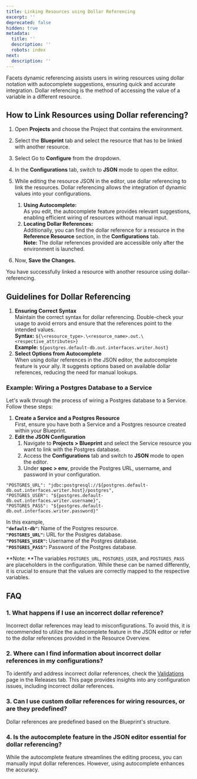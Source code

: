 ```yaml
---
title: Linking Resources using Dollar Referencing
excerpt: ''
deprecated: false
hidden: true
metadata:
  title: ''
  description: ''
  robots: index
next:
  description: ''
---
```

Facets dynamic referencing assists users in wiring resources using dollar notation with autocomplete suggestions, ensuring quick and accurate integration. Dollar referencing is the method of accessing the value of a variable in a different resource.

## How to Link Resources using Dollar referencing?

1. Open **Projects** and choose the Project that contains the environment.
2. Select the **Blueprint** tab and select the resource that has to be linked with another resource.
3. Select Go to **Configure** from the dropdown. 
4. In the **Configurations** tab, switch to **JSON** mode to open the editor.
5. While editing the resource JSON in the editor, use dollar referencing to link the resources. Dollar referencing allows the integration of dynamic values into your configurations. 

   1. **Using Autocomplete:**  
      As you edit, the autocomplete feature provides relevant suggestions, enabling efficient wiring of resources without manual input.
   2. **Locating Dollar References:**  
      Additionally, you can find the dollar reference for a resource in the **Reference Resource** section, in the **Configurations** tab.  
      **Note:** The dollar references provided are accessible only after the environment is launched. 
6. Now, **Save the Changes.**

You have successfully linked a resource with another resource using dollar-referencing.

## Guidelines for Dollar Referencing

1. **Ensuring Correct Syntax**  
   Maintain the correct syntax for dollar referencing. Double-check your usage to avoid errors and ensure that the references point to the intended values.  
   **Syntax:** `${\<resource_type>.\<resource_name>.out.\<respective_attributes>}`  
   **Example:** `${postgres.default-db.out.interfaces.writer.host}`
2. **Select Options from Autocomplete**  
   When using dollar references in the JSON editor, the autocomplete feature is your ally. It suggests options based on available dollar references, reducing the need for manual lookups.

### Example: Wiring a Postgres Database to a Service

Let's walk through the process of wiring a Postgres database to a Service. Follow these steps:

1. **Create a Service and a Postgres Resource**  
   First, ensure you have both a Service and a Postgres resource created within your Blueprint.
2. **Edit the JSON Configuration**
   1. Navigate to **Projects > Blueprint** and select the Service resource you want to link with the Postgres database.
   2. Access the **Configurations** tab and switch to **JSON** mode to open the editor.
   3. Under **spec > env**, provide the Postgres URL, username, and password in your configuration.

```
"POSTGRES_URL": "jdbc:postgresql://${postgres.default-db.out.interfaces.writer.host}/postgres",  
"POSTGRES_USER": "${postgres.default-db.out.interfaces.writer.username}",  
"POSTGRES_PASS": "${postgres.default-db.out.interfaces.writer.password}"
```

In this example,  
**`"default-db"`:** Name of the Postgres resource.  
**`"POSTGRES_URL"`:** URL for the Postgres database.  
**`"POSTGRES_USER"`:** Username of the Postgres database.  
**`"POSTGRES_PASS"`:** Password of the Postgres database.

**Note: **The variables `POSTGRES_URL`, `POSTGRES_USER`, and `POSTGRES_PASS` are placeholders in the configuration. While these can be named differently, it is crucial to ensure that the values are correctly mapped to the respective variables.

## FAQ

### 1. What happens if I use an incorrect dollar reference?

Incorrect dollar references may lead to misconfigurations. To avoid this, it is recommended to utilize the autocomplete feature in the JSON editor or refer to the dollar references provided in the Resource Overview.

### 2. Where can I find information about incorrect dollar references in my configurations?

To identify and address incorrect dollar references, check the [Validations](https://readme.facets.cloud/docs/validation-summary-panel) page in the Releases tab. This page provides insights into any configuration issues, including incorrect dollar references.

### 3. Can I use custom dollar references for wiring resources, or are they predefined?

Dollar references are predefined based on the Blueprint's structure. 

### 4. Is the autocomplete feature in the JSON editor essential for dollar referencing?

While the autocomplete feature streamlines the editing process, you can manually input dollar references. However, using autocomplete enhances the accuracy.